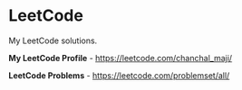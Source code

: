 # LeetCode
My LeetCode solutions. 

**My LeetCode Profile** - https://leetcode.com/chanchal_maji/

**LeetCode Problems** - https://leetcode.com/problemset/all/
